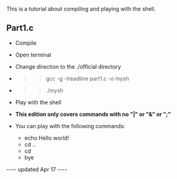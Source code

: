 This is a tutorial about compiling and playing with the shell.

## Part1.c
- Compile
 - Open terminal
 - Change direction to the ./official directory
 - >> gcc -g -lreadline part1.c -o mysh
 - >> ./mysh

- Play with the shell
 - **This edition only covers commands with no "|" or "&" or ";"**
 - You can play with the following commands:
	- echo Hello world!
	- cd ..
	- cd 
	- bye

---- updated Apr 17 ----


